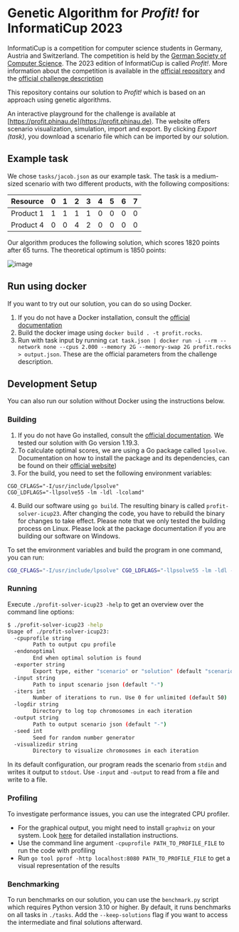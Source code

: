 # Genetic Algorithm for _Profit!_ for InformatiCup 2023

InformatiCup is a competition for computer science students in Germany, Austria and Switzerland. The competition is held by the [German Society of Computer Science](https://gi.de/). The 2023 edition of InformatiCup is called _Profit!_. More information about the competition is available in the [official repository](https://github.com/informatiCup/informatiCup2023) and the [official challenge description](https://github.com/informatiCup/informatiCup2023/blob/main/informatiCup%202023%20-%20Profit!.pdf)

This repository contains our solution to _Profit!_ which is based on an approach using genetic algorithms.

An interactive playground for the challenge is available at [https://profit.phinau.de](https://profit.phinau.de). The website offers scenario visualization, simulation, import and export. By clicking _Export (task)_, you download a scenario file which can be imported by our solution.

## Example task
We chose `tasks/jacob.json` as our example task. The task is a medium-sized scenario with two different products, with the following compositions:

| Resource  | 0 | 1 | 2 | 3 | 4 | 5 | 6 | 7 |
|-----------|---|---|---|---|---|---|---|---|
| Product 1 | 1 | 1 | 1 | 1 | 0 | 0 | 0 | 0 |
| Product 4 | 0 | 0 | 4 | 2 | 0 | 0 | 0 | 0 |

Our algorithm produces the following solution, which scores 1820 points after 65 turns. The theoretical optimum is 1850 points:

![image](https://user-images.githubusercontent.com/39831045/212551320-469267f1-769e-448a-8a3b-46b629ff242f.png)

## Run using docker

If you want to try out our solution, you can do so using Docker.

1. If you do not have a Docker installation, consult the [official documentation](https://docs.docker.com/)
1. Build the docker image using `docker build . -t profit.rocks`.
1. Run with task input by running `cat task.json | docker run -i --rm --network none --cpus 2.000 --memory 2G --memory-swap 2G profit.rocks > output.json`. These are the official parameters from the challenge description.

## Development Setup

You can also run our solution without Docker using the instructions below.

### Building

1. If you do not have Go installed, consult the [official documentation](https://go.dev/doc/install). We tested our solution with Go version 1.19.3.
2. To calculate optimal scores, we are using a Go package called `lpsolve`. Documentation on how to install the package and its dependencies, can be found on their [official website](https://pkg.go.dev/github.com/draffensperger/golp#section-readme))
3. For the build, you need to set the following environment variables:

```
CGO_CFLAGS="-I/usr/include/lpsolve"
CGO_LDFLAGS="-llpsolve55 -lm -ldl -lcolamd"
```

4. Build our software using `go build`. The resulting binary is called `profit-solver-icup23`. After changing the code, you have to rebuild the binary for changes to take effect. Please note that we only tested the building process on Linux. Please look at the package documentation if you are building our software on Windows.

To set the environment variables and build the program in one command, you can run:

```bash
CGO_CFLAGS="-I/usr/include/lpsolve" CGO_LDFLAGS="-llpsolve55 -lm -ldl -lcolamd" go build
```

### Running

Execute `./profit-solver-icup23 -help` to get an overview over the command line options:

```bash
$ ./profit-solver-icup23 -help
Usage of ./profit-solver-icup23:
  -cpuprofile string
    	Path to output cpu profile
  -endonoptimal
    	End when optimal solution is found
  -exporter string
    	Export type, either "scenario" or "solution" (default "scenario")
  -input string
    	Path to input scenario json (default "-")
  -iters int
    	Number of iterations to run. Use 0 for unlimited (default 50)
  -logdir string
    	Directory to log top chromosomes in each iteration
  -output string
    	Path to output scenario json (default "-")
  -seed int
    	Seed for random number generator
  -visualizedir string
    	Directory to visualize chromosomes in each iteration
```

In its default configuration, our program reads the scenario from `stdin` and writes it output to `stdout`. Use `-input` and `-output` to read from a file and write to a file.

### Profiling

To investigate performance issues, you can use the integrated CPU profiler.

- For the graphical output, you might need to install `graphviz` on your system. Look [here](https://graphviz.org/download/) for detailed installation instructions.
- Use the command line argument `-cpuprofile PATH_TO_PROFILE_FILE` to run the code with profiling
- Run `go tool pprof -http localhost:8080 PATH_TO_PROFILE_FILE` to get a visual representation of the results

### Benchmarking

To run benchmarks on our solution, you can use the `benchmark.py` script which requires Python version 3.10 or higher. By default, it runs benchmarks on all tasks in `./tasks`. Add the `--keep-solutions` flag if you want to access the intermediate and final solutions afterward.
